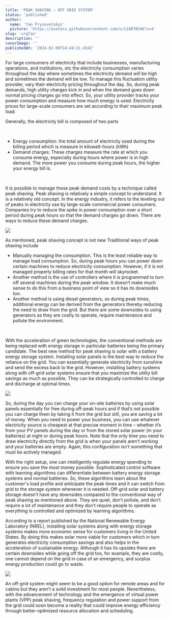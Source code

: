 ```yaml
---
title: 'PEAK SHAVING – OFF GRID SYSTEM'
status: 'published'
author:
  name: 'Yan Prysovetskyi'
  picture: 'https://avatars.githubusercontent.com/u/114078546?v=4'
slug: 'srgfas'
description: ''
coverImage: ''
publishedAt: '2024-02-06T14:44:21.434Z'
---
```


For large consumers of electricity that include businesses, manufacturing operations, and institutions, etc the electricity consumption varies throughout the day where sometimes the electricity demand will be high and sometimes the demand will be low. To manage this fluctuation utility provider, vary their electricity pricing throughout the day. So, during peak demands, high utility charges kick in and when the demand goes down normal pricing charges go into effect. So, your utility provider tracks your power consumption and measure how much energy is used. Electricity prices for large-scale consumers are set according to their maximum peak load.

Generally, the electricity bill is composed of two parts

 

- Energy consumption: the total amount of electricity used during the billing period which is measure in kilowatt-hours (kWh)
- Demand charges: These charges measure the rate at which you consume energy, especially during hours where power is in high demand. The more power you consume during peak hours, the higher your energy bill is.

 

It is possible to manage these peak demand costs by a technique called peak shaving. Peak shaving is relatively a simple concept to understand. It is a relatively old concept. In the energy industry, it refers to the leveling out of peaks in electricity use by large-scale commercial power consumers. Companies try to reduce the spike in power consumption over a short period during peak hours so that the demand charges go down. There are ways to reduce these demand charges.

![](/images/image001-kzMz.png)

As mentioned, peak shaving concept is not new Traditional ways of peak shaving include

- Manually managing the consumption. This is the least reliable way to manage load consumption. So, during peak hours you can power down certain machines to reduce electricity consumption. However, if it is not managed properly billing rates for that month will skyrocket.
- Another method is the use of controllers where it is programmed to turn off several machines during the peak window. It doesn’t make much sense to do this from a business point of view so it has its downsides too.
- Another method is using diesel generators, so during peak times, additional energy can be derived from the generators thereby reducing the need to draw from the grid. But there are some downsides to using generators as they are costly to operate, require maintenance and pollute the environment.

 

With the acceleration of green technologies, the conventional methods are being replaced with energy storage in particular batteries being the primary candidate. The best new method for peak shaving is solar with a battery energy storage system. Installing solar panels is the best way to reduce the reliance on the grid. You can essentially generate electricity from sunshine and send the excess back to the grid. However, installing battery systems along with off-grid solar systems ensure that you maximize the utility bill savings as much as possible. They can be strategically controlled to charge and discharge at optimal times. 

![](/images/image003-E5Mz.jpg)

So, during the day you can charge your on-site batteries by using solar panels essentially for free during off-peak hours and if that’s not possible you can charge them by taking it from the grid but still, you are saving a lot of money. When you need to power your business, you can use whatever electricity source is cheapest at that precise moment in time – whether it’s from your PV panels during the day or from the stored solar power (in your batteries) at night or during peak hours. Note that the only time you need to draw electricity directly from the grid is when your panels aren’t working and your batteries are empty. Again, this configuration isn’t something that must be actively managed.

With the right setup, one can intelligently regulate energy spending to ensure you save the most money possible. Sophisticated control software with learning algorithms can differentiate between battery energy storage systems and normal batteries. So, these algorithms learn about the customer's load profile and anticipate the peak times and it can switch from grid to the storage system whenever it is needed. Off-grid solar and battery storage doesn’t have any downsides compared to the conventional way of peak shaving as mentioned above. They are quiet, don’t pollute, and don’t require a lot of maintenance and they don’t require people to operate as everything is controlled and optimized by learning algorithms.

According to a report published by the National Renewable Energy Laboratory (NREL), installing solar systems along with energy storage systems makes more economic sense for customers living in the United States. By doing this makes solar more viable for customers which in turn generates electricity consumption savings and also helps in the acceleration of sustainable energy. Although it has its upsides there are certain downsides while going off the grid too, for example, they are costly, one cannot depend on the grid in case of an emergency, and surplus energy production could go to waste.

![](/images/image005-U5NT.jpg)

An off-grid system might seem to be a good option for remote areas and for cabins but they aren’t a solid investment for most people. Nevertheless, with the advancement of technology and the emergence of virtual power plants (VPP) peak shaving, frequency regulation and power support from the grid could soon become a reality that could improve energy efficiency through better-optimized resource allocation and scheduling.